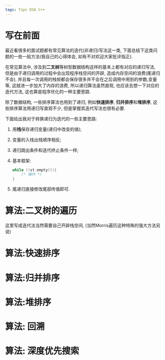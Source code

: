 ```yaml
---
tags: Tips DSA C++
---
```


# 写在前面

最近看很多的面试题都有常见算法的迭代(非递归)写法这一类, 下面总结下这类问题的一些一般方法(我自己的心得体会, 如有不对欢迎大家批评指正).

在常见算法中, 涉及到**二叉树**等树型数据结构这样的基本上都有对应的递归写法, 但是由于递归调用的过程中会出现程序栈空间的开辟, 造成内存空间的浪费(尾递归不会), 并且每一次调用的栈帧都会保存很多并不会在之后调用中用到的参数,变量等, 这就进一步加大了内存的浪费, 所以递归算法虽然直观, 也应该去想一下对应的迭代方法, 这也算是程序优化的一种主要思路. 

除了数据结构, 一些排序算法也用到了递归, 例如**快速排序**, **归并排序**和**堆排序**, 这些排序算法用递归写直观不少, 但是掌握其迭代写法也很有必要. 

下面给出我对于转换递归为迭代的一些主要思路:

1.   用**栈**保存递归变量(递归中改变的值);

2.   变量的入栈出栈顺序相反;

3.   递归跳出条件和迭代终止条件一样;

4.   基本框架:
     ```cpp
     while (!st.empty()){
         /* 操作 */
     }
     ```

5.   尾递归直接修改尾部传值即可.



# 算法:二叉树的遍历

这里写成迭代法当然需要自己开辟栈空间, (当然Morris遍历这种特殊的强大方法另说)





# 算法:快速排序





# 算法:归并排序





# 算法:堆排序







# 算法: 回溯







# 算法: 深度优先搜索





